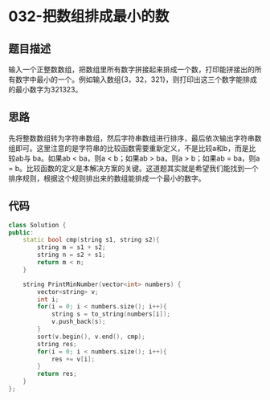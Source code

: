 # 032-把数组排成最小的数



## 题目描述

输入一个正整数数组，把数组里所有数字拼接起来排成一个数，打印能拼接出的所有数字中最小的一个。例如输入数组{3，32，321}，则打印出这三个数字能排成的最小数字为321323。



## 思路

先将整数数组转为字符串数组，然后字符串数组进行排序，最后依次输出字符串数组即可。这里注意的是字符串的比较函数需要重新定义，不是比较a和b，而是比较ab与 ba。如果ab < ba，则a < b；如果ab > ba，则a > b；如果ab = ba，则a = b。比较函数的定义是本解决方案的关键。这道题其实就是希望我们能找到一个排序规则，根据这个规则排出来的数组能排成一个最小的数字。



## 代码

```c++
class Solution {
public:
    static bool cmp(string s1, string s2){
        string m = s1 + s2;
        string n = s2 + s1;
        return m < n;
    }

    string PrintMinNumber(vector<int> numbers) {
        vector<string> v;
        int i;
        for(i = 0; i < numbers.size(); i++){
            string s = to_string(numbers[i]);
            v.push_back(s);
        }
        sort(v.begin(), v.end(), cmp);
        string res;
        for(i = 0; i < numbers.size(); i++){
            res += v[i];
        }
        return res;
    }
};
```